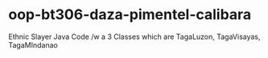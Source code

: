 # oop-bt306-daza-pimentel-calibara
Ethnic Slayer Java Code /w a 3 Classes which are TagaLuzon, TagaVisayas, TagaMIndanao
